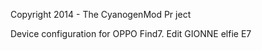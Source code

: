 Copyright 2014 - The CyanogenMod Pr
ject

Device configuration for OPPO Find7.
Edit GIONNE elfie E7
